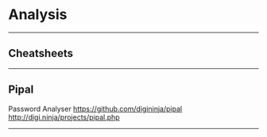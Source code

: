 # Analysis

---

## Cheatsheets

---

## Pipal
Password Analyser
 https://github.com/digininja/pipal
 http://digi.ninja/projects/pipal.php

---

